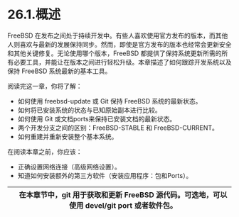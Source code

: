 # 26.1.概述

FreeBSD 在发布之间处于持续开发中。有些人喜欢使用官方发布的版本，而其他人则喜欢与最新的发展保持同步。然而，即使是官方发布的版本也经常会更新安全和其他关键修复。无论使用哪个版本，FreeBSD 都提供了保持系统更新所需的所有必要工具，并能让在版本之间进行轻松升级。本章描述了如何跟踪开发系统以及保持 FreeBSD 系统最新的基本工具。

阅读完这一章，你将了解：

* 如何使用 freebsd-update 或 Git 保持 FreeBSD 系统的最新状态。
* 如何将已安装系统的状态与已知原始副本进行比较。
* 如何使用 Git 或文档ports来保持已安装文档的最新状态。
* 两个开发分支之间的区别：FreeBSD-STABLE 和 FreeBSD-CURRENT。
* 如何重建并重新安装整个基本系统。

在阅读本章之前，你应该：

* 正确设置网络连接（高级网络设置）。
* 知道如何安装额外的第三方软件（安装应用程序：包和Ports）。

|  | 在本章节中，git 用于获取和更新 FreeBSD 源代码。可选地，可以使用 devel/git port 或者软件包。|
| -- | ---------------------------------------------------------------------------------------------- |
